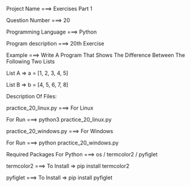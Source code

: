 Project Name ===> Exercises Part 1

Question Number ===> 20

Programming Language ===> Python

Program description ===> 20th Exercise

Example ===> Write A Program That Shows The Difference Between The Following Two Lists

List A => a = [1, 2, 3, 4, 5]

List B => b = [4, 5, 6, 7, 8]

Description Of Files:

practice_20_linux.py ===> For Linux 

For Run ===> python3 practice_20_linux.py

practice_20_windows.py ===> For Windows

For Run ===> python practice_20_windows.py

Required Packages For Python ===> os / termcolor2 / pyfiglet

termcolor2 ===> To Install => pip install termcolor2

pyfiglet ===> To Install => pip install pyfiglet

